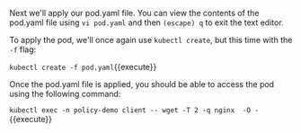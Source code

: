 Next we'll apply our pod.yaml file.  You can view the contents of the pod.yaml file using `vi pod.yaml` and then `(escape) q` to exit the text editor.

To apply the pod, we'll once again use `kubectl create`, but this time with the `-f` flag:

`kubectl create -f pod.yaml`{{execute}}

Once the pod.yaml file is applied, you should be able to access the pod using the following command:

`
kubectl exec -n policy-demo client -- wget -T 2 -q nginx  -O -
`{{execute}}
